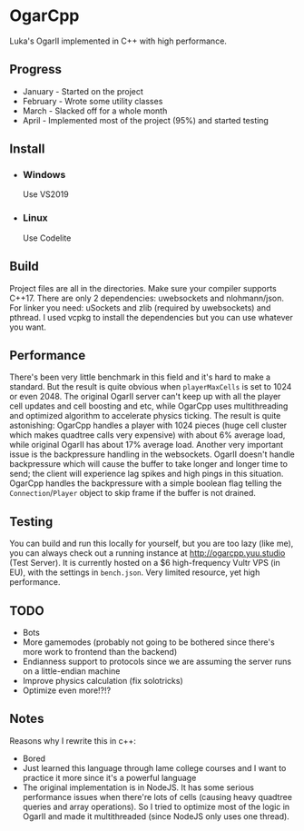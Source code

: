 # OgarCpp
Luka's OgarII implemented in C++ with high performance.

## Progress
* January  - Started on the project
* February - Wrote some utility  classes
* March - Slacked off for a whole month
* April - Implemented most of the project (95%) and started testing

## Install
* ### Windows
  Use VS2019
* ### Linux
  Use Codelite
  
## Build
Project files are all in the directories. Make sure your compiler supports C++17.
There are only 2 dependencies: uwebsockets and nlohmann/json. For linker you need:
uSockets and zlib (required by uwebsockets) and pthread.
I used vcpkg to install the dependencies but you can use whatever you want.

## Performance
There's been very little benchmark in this field and it's hard to make a standard. But the result is quite obvious when `playerMaxCells` is set to 1024 or even 2048. The original OgarII server can't keep up with all the player cell updates and cell boosting and etc, while OgarCpp uses multithreading and optimized algorithm to accelerate physics ticking. The result is quite astonishing: OgarCpp handles a  player with 1024 pieces (huge cell cluster which makes quadtree calls very expensive) with about 6% average load, while original OgarII has about 17% average load. Another very important issue is the backpressure handling in the websockets. OgarII doesn't handle backpressure which will cause the buffer to take longer and longer time to send; the client will experience lag spikes and high pings in this situation. OgarCpp handles the backpressure with a simple boolean flag telling the `Connection`\/`Player` object to skip frame if the buffer is not drained.

## Testing
You can build and run this locally for yourself, but you are too lazy (like me), you can always check out a running instance at http://ogarcpp.yuu.studio (Test Server).
It is currently hosted on a $6 high-frequency Vultr VPS (in EU), with the settings in `bench.json`. Very limited resource, yet high performance.

## TODO
* Bots
* More gamemodes (probably not going to be bothered since there's more work to frontend than the backend)
* Endianness support to protocols since we are assuming the server runs on a little-endian machine
* Improve physics calculation (fix solotricks)
* Optimize even more!?!?

## Notes
Reasons why I rewrite this in c++:
* Bored
* Just learned this language  through lame college courses and I want to practice it more since it's a powerful language
* The original implementation is in NodeJS. It has some serious performance issues when there're lots of cells (causing heavy quadtree queries and array operations). So I tried to optimize most of the logic in OgarII and made it multithreaded (since NodeJS only uses one thread).
